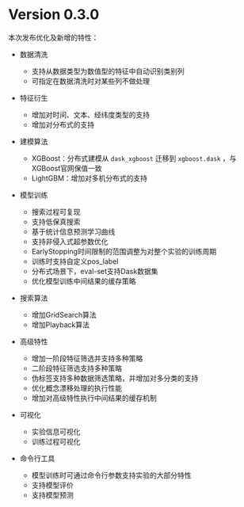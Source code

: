 Version 0.3.0
=====================

本次发布优化及新增的特性：

* 数据清洗
  - 支持从数据类型为数值型的特征中自动识别类别列
  - 可指定在数据清洗时对某些列不做处理

* 特征衍生
  - 增加对时间、文本、经纬度类型的支持
  - 增加对分布式的支持

* 建模算法
  - XGBoost：分布式建模从 `dask_xgboost` 迁移到 `xgboost.dask` ，与XGBoost官网保值一致
  - LightGBM：增加对多机分布式的支持

* 模型训练
  - 搜索过程可复现
  - 支持低保真搜索
  - 基于统计信息预测学习曲线
  - 支持非侵入式超参数优化
  -  EarlyStopping时间限制的范围调整为对整个实验的训练周期
  - 训练时支持自定义pos_label
  - 分布式场景下，eval-set支持Dask数据集
  - 优化模型训练中间结果的缓存策略

* 搜索算法
  - 增加GridSearch算法
  - 增加Playback算法

* 高级特性
  - 增加一阶段特征筛选并支持多种策略
  - 二阶段特征筛选支持多种策略
  - 伪标签支持多种数据筛选策略，并增加对多分类的支持
  - 优化概念漂移处理的执行性能
  - 增加对高级特性执行中间结果的缓存机制

* 可视化
  - 实验信息可视化
  - 训练过程可视化
  
* 命令行工具
  - 模型训练时可通过命令行参数支持实验的大部分特性
  - 支持模型评价
  - 支持模型预测

